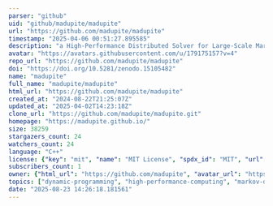 ```yaml
---
parser: "github"
uid: "github/madupite/madupite"
url: "https://github.com/madupite/madupite"
timestamp: "2025-04-06 00:51:27.895585"
description: "a High-Performance Distributed Solver for Large-Scale Markov Decision Processes (MDP) relying on Inexact Policy Iteration; for Python and C++"
avatar: "https://avatars.githubusercontent.com/u/179175157?v=4"
repo_url: "https://github.com/madupite/madupite"
doi: "https://doi.org/10.5281/zenodo.15105482"
name: "madupite"
full_name: "madupite/madupite"
html_url: "https://github.com/madupite/madupite"
created_at: "2024-08-22T21:25:07Z"
updated_at: "2025-04-02T14:23:18Z"
clone_url: "https://github.com/madupite/madupite.git"
homepage: "https://madupite.github.io/"
size: 38259
stargazers_count: 24
watchers_count: 24
language: "C++"
license: {"key": "mit", "name": "MIT License", "spdx_id": "MIT", "url": "https://api.github.com/licenses/mit", "node_id": "MDc6TGljZW5zZTEz"}
subscribers_count: 1
owner: {"html_url": "https://github.com/madupite", "avatar_url": "https://avatars.githubusercontent.com/u/179175157?v=4", "login": "madupite", "type": "Organization"}
topics: ["dynamic-programming", "high-performance-computing", "markov-decision-processes", "mdp", "mpi", "nanobind", "optimal-control", "petsc", "stochastic-optimization", "ethz", "policy-iteration", "optimization", "solver", "stochastic-optimal-control", "cpp", "python", "python3", "mdpsolver"]
date: "2025-08-23 14:26:18.181561"
---
```

